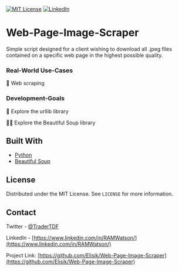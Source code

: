 
[![MIT License][license-shield]][license-url]
[![LinkedIn][linkedin-shield]][linkedin-url]



# Web-Page-Image-Scraper

Simple script designed for a client wishing to download all .jpeg files contained on a specific web page in the highest possible quality.




### Real-World Use-Cases


🧾 Web scraping


### Development-Goals


🤖 Explore the urllib library

🦸‍♂️ Explore the Beautiful Soup library





## Built With

* [Python](https://www.python.org/)
* [Beautiful Soup](https://www.crummy.com/software/BeautifulSoup/bs4/doc/)



<!-- LICENSE -->
## License

Distributed under the MIT License. See `LICENSE` for more information.



<!-- CONTACT -->
## Contact

Twitter - [@TraderTDF](https://twitter.com/TraderTDF)

LinkedIn - [https://www.linkedin.com/in/RAMWatson/](https://www.linkedin.com/in/RAMWatson/)

Project Link: [https://github.com/Elisik/Web-Page-Image-Scraper](https://github.com/Elisik/Web-Page-Image-Scraper)





<!-- MARKDOWN LINKS & IMAGES -->
<!-- https://www.markdownguide.org/basic-syntax/#reference-style-links -->
[license-shield]: https://img.shields.io/github/license/othneildrew/Best-README-Template.svg?style=for-the-badge
[license-url]: https://github.com/othneildrew/Best-README-Template/blob/master/LICENSE.txt
[linkedin-shield]: https://img.shields.io/badge/-LinkedIn-black.svg?style=for-the-badge&logo=linkedin&colorB=555
[linkedin-url]: https://www.linkedin.com/in/RAMWatson/

